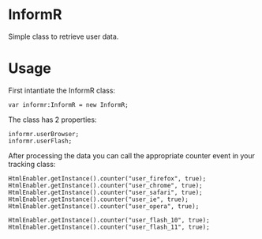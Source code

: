 InformR
=====

Simple class to retrieve user data.

Usage
=====

First intantiate the InformR class:

	var informr:InformR = new InformR;

The class has 2 properties:

	informr.userBrowser;
	informr.userFlash;
			
After processing the data you can call the appropriate counter event in your tracking class:

	HtmlEnabler.getInstance().counter("user_firefox", true);
	HtmlEnabler.getInstance().counter("user_chrome", true);
	HtmlEnabler.getInstance().counter("user_safari", true);
	HtmlEnabler.getInstance().counter("user_ie", true);
	HtmlEnabler.getInstance().counter("user_opera", true);
			
	HtmlEnabler.getInstance().counter("user_flash_10", true);
	HtmlEnabler.getInstance().counter("user_flash_11", true);
